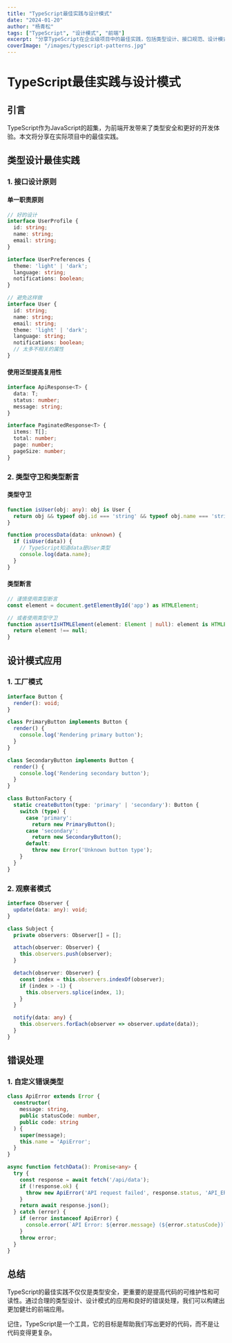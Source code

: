 ```yaml
---
title: "TypeScript最佳实践与设计模式"
date: "2024-01-20"
author: "杨青松"
tags: ["TypeScript", "设计模式", "前端"]
excerpt: "分享TypeScript在企业级项目中的最佳实践，包括类型设计、接口规范、设计模式应用等核心内容。"
coverImage: "/images/typescript-patterns.jpg"
---
```


# TypeScript最佳实践与设计模式

## 引言

TypeScript作为JavaScript的超集，为前端开发带来了类型安全和更好的开发体验。本文将分享在实际项目中的最佳实践。

## 类型设计最佳实践

### 1. 接口设计原则

#### 单一职责原则
```typescript
// 好的设计
interface UserProfile {
  id: string;
  name: string;
  email: string;
}

interface UserPreferences {
  theme: 'light' | 'dark';
  language: string;
  notifications: boolean;
}

// 避免这样做
interface User {
  id: string;
  name: string;
  email: string;
  theme: 'light' | 'dark';
  language: string;
  notifications: boolean;
  // 太多不相关的属性
}
```

#### 使用泛型提高复用性
```typescript
interface ApiResponse<T> {
  data: T;
  status: number;
  message: string;
}

interface PaginatedResponse<T> {
  items: T[];
  total: number;
  page: number;
  pageSize: number;
}
```

### 2. 类型守卫和类型断言

#### 类型守卫
```typescript
function isUser(obj: any): obj is User {
  return obj && typeof obj.id === 'string' && typeof obj.name === 'string';
}

function processData(data: unknown) {
  if (isUser(data)) {
    // TypeScript知道data是User类型
    console.log(data.name);
  }
}
```

#### 类型断言
```typescript
// 谨慎使用类型断言
const element = document.getElementById('app') as HTMLElement;

// 或者使用类型守卫
function assertIsHTMLElement(element: Element | null): element is HTMLElement {
  return element !== null;
}
```

## 设计模式应用

### 1. 工厂模式
```typescript
interface Button {
  render(): void;
}

class PrimaryButton implements Button {
  render() {
    console.log('Rendering primary button');
  }
}

class SecondaryButton implements Button {
  render() {
    console.log('Rendering secondary button');
  }
}

class ButtonFactory {
  static createButton(type: 'primary' | 'secondary'): Button {
    switch (type) {
      case 'primary':
        return new PrimaryButton();
      case 'secondary':
        return new SecondaryButton();
      default:
        throw new Error('Unknown button type');
    }
  }
}
```

### 2. 观察者模式
```typescript
interface Observer {
  update(data: any): void;
}

class Subject {
  private observers: Observer[] = [];

  attach(observer: Observer) {
    this.observers.push(observer);
  }

  detach(observer: Observer) {
    const index = this.observers.indexOf(observer);
    if (index > -1) {
      this.observers.splice(index, 1);
    }
  }

  notify(data: any) {
    this.observers.forEach(observer => observer.update(data));
  }
}
```

## 错误处理

### 1. 自定义错误类型
```typescript
class ApiError extends Error {
  constructor(
    message: string,
    public statusCode: number,
    public code: string
  ) {
    super(message);
    this.name = 'ApiError';
  }
}

async function fetchData(): Promise<any> {
  try {
    const response = await fetch('/api/data');
    if (!response.ok) {
      throw new ApiError('API request failed', response.status, 'API_ERROR');
    }
    return await response.json();
  } catch (error) {
    if (error instanceof ApiError) {
      console.error(`API Error: ${error.message} (${error.statusCode})`);
    }
    throw error;
  }
}
```

## 总结

TypeScript的最佳实践不仅仅是类型安全，更重要的是提高代码的可维护性和可读性。通过合理的类型设计、设计模式的应用和良好的错误处理，我们可以构建出更加健壮的前端应用。

记住，TypeScript是一个工具，它的目标是帮助我们写出更好的代码，而不是让代码变得更复杂。 